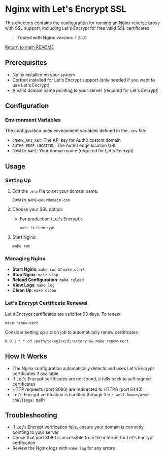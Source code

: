 # Nginx with Let's Encrypt SSL

This directory contains the configuration for running an Nginx reverse proxy with SSL support, including Let's Encrypt for free valid SSL certificates.

> **Tested with Nginx version:** 1.24.0

[Return to main README](../README.md)

## Prerequisites

- Nginx installed on your system
- Certbot installed for Let's Encrypt support (only needed if you want to use Let's Encrypt)
- A valid domain name pointing to your server (required for Let's Encrypt)

## Configuration

### Environment Variables

The configuration uses environment variables defined in the `.env` file:

- `CNAME_API_KEY`: The API key for Auth0 custom domain
- `AUTH0_EDGE_LOCATION`: The Auth0 edge location URL
- `DOMAIN_NAME`: Your domain name (required for Let's Encrypt)

## Usage

### Setting Up

1. Edit the `.env` file to set your domain name:
   ```
   DOMAIN_NAME=yourdomain.com
   ```

2. Choose your SSL option:

   - For production (Let's Encrypt):
     ```
     make letsencrypt
     ```

3. Start Nginx:
   ```
   make run
   ```

### Managing Nginx

- **Start Nginx**: `make run` or `make start`
- **Stop Nginx**: `make stop`
- **Reload Configuration**: `make reload`
- **View Logs**: `make log`
- **Clean Up**: `make clean`

### Let's Encrypt Certificate Renewal

Let's Encrypt certificates are valid for 90 days. To renew:

```
make renew-cert
```

Consider setting up a cron job to automatically renew certificates:

```
0 0 1 * * cd /path/to/nginx/directory && make renew-cert
```

## How It Works

- The Nginx configuration automatically detects and uses Let's Encrypt certificates if available
- If Let's Encrypt certificates are not found, it falls back to self-signed certificates
- HTTP requests (port 8080) are redirected to HTTPS (port 8443)
- Let's Encrypt verification is handled through the `/.well-known/acme-challenge/` path

## Troubleshooting

- If Let's Encrypt verification fails, ensure your domain is correctly pointing to your server
- Check that port 8080 is accessible from the internet for Let's Encrypt verification
- Review the Nginx logs with `make log` for any errors